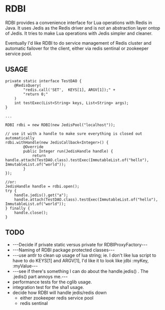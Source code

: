 RDBI
====

RDBI provides a convenience interface for Lua operations with Redis in Java. It uses Jedis as the Redis driver and is not
an abstraction layer ontop of Jedis. It tries to make Lua operations with Jedis simpler and cleaner.

Eventually I'd like RDBI to do service management of Redis cluster and automatic failover for the client, either via redis sentinal or zookeeper service pool.

USAGE
-----

	private static interface TestDAO {
		@RedisQuery(
	    	"redis.call('SET',  KEYS[1], ARGV[1]);" +
	        "return 0;"
	    )
	    int testExec(List<String> keys, List<String> args);
	}
	
	...
	
	RDBI rdbi = new RDBI(new JedisPool("localhost"));

	// use it with a handle to make sure everything is closed out automatically
	rdbi.withHandle(new JedisCallback<Integer>() {
			@Override
	        public Integer run(JedisHandle handle) {
	        	return handle.attach(TestDAO.class).testExec(ImmutableList.of("hello"), ImmutableList.of("world"));
	        }
	});
	
	//or:
	JedisHandle handle = rdbi.open();
	try {
		handle.jedis().get("a");
		handle.attach(TestDAO.class).testExec(ImmutableList.of("hello"), ImmutableList.of("world"));
	} finally {
		handle.close();
	}

TODO
----

- ---Decide if private static versus private for RDBIProxyFactory---
- ---Naming of RDBI package protected classes---
- ---use antlr to clean up usage of lua string; ie. I don't like lua script to have to do KEYS[1] and ARGV[1], I'd like it to look like jdbi :myKey, :myValue---
- ---see if there's something I can do about the handle.jedis() . The .jedis() part annoys me.---
- performance tests for the cglib usage.
- integration test for the sha1 usage.
- decide how RDBI will handle jedis/redis down
	- either zookeeper redis service pool
	- redis sentinal

